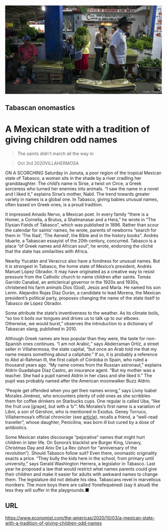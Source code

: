 ![](./images/20201003_AMP501.jpg)

## Tabascan onomastics

# A Mexican state with a tradition of giving children odd names

> The saints didn’t march all the way in

> Oct 3rd 2020VILLAHERMOSA

ON A SCORCHING Saturday in Jonuta, a poor region of the tropical Mexican state of Tabasco, a woman sits in the shade by a river cradling her granddaughter. The child’s name is Sirse, a twist on Circe, a Greek sorceress who turned her enemies into animals. “I saw the name in a novel and I liked it,” explains Sirse’s mother, Nabil. The trend towards greater variety in names is a global one. In Tabasco, giving babies unusual names, often based on Greek ones, is a proud tradition.

It impressed Amado Nervo, a Mexican poet. In every family “there is a Homer, a Cornelia, a Brutus, a Shalmanasar and a Hera,” he wrote in “The Elysian Fields of Tabasco”, which was published in 1896. Rather than scour the calendar for saints’ names, he wrote, parents of newborns “search for them in ‘The Iliad’, ‘The Aeneid’, the Bible and in the history books”. Andrés Iduarte, a Tabascan essayist of the 20th century, concurred. Tabasco is a place “of Greek names and African soul”, he wrote, endorsing the cliché that the state has similarities with Africa.

Nearby Yucatán and Veracruz also have a fondness for unusual names. But it is strongest in Tabasco, the home state of Mexico’s president, Andrés Manuel López Obrador. It may have originated as a creative way to resist pressure from the Catholic church to name children after saints. Tomás Garrido Canabal, an anticlerical governor in the 1920s and 1930s, christened his farm animals Dios (God), Jesús and María. He named his son Lenin. Alejandro Rojas Díaz Durán, a candidate to lead Morena, the Mexican president’s political party, proposes changing the name of the state itself to Tabasco de López Obrador.

Some attribute the state’s inventiveness to the weather. As its climate boils, “so too it boils our tongues and drives us to talk up to our elbows. Otherwise, we would burst,” observes the introduction to a dictionary of Tabascan slang, published in 2010.

Although Greek names are less popular than they were, the taste for non-Spanish ones continues. “I am not Arabic,” says Abderraman Ortíz, a street seller in Villahermosa, the state capital, “but once an Arab told me that my name means something about a caliphate.” If so, it is probably a reference to Abd al-Rahman III, the first caliph of Córdoba in Spain, who ruled a thousand years ago. “My name comes from the Russian astronaut,” explains Aldrin Guadalupe Díaz Castro, an insurance agent. “But my mother was a teacher. She had a pupil named Aldrin in her class and she liked it.” The pupil was probably named after the American moonwalker Buzz Aldrin.

“People get offended when you get their names wrong,” says Livny Isabel Morales Jiménez, who encounters plenty of odd ones as she scribbles them for coffee drinkers on Starbucks cups. One regular is called Uba, “like the fruit uva [grape], but with a ‘b’”. Ms Morales’s first name is a variation of Libni, a son of Gershon, who is mentioned in Exodus. Geney Torruco, Villahermosa’s official chronicler (see [article](https://www.economist.com//node/21792324)), recalls a friend, a “well-read traveller”, whose daughter, Penicilina, was born ill but cured by a dose of antibiotics.

Some Mexican states discourage “pejorative” names that might hurt children in later life. On Sonora’s blacklist are Burger King, Usnavy, Christmas Day and Aniv De La Rev (short for “anniversary of the revolution”). Should Tabasco follow suit? Even there, onomastic originality exacts a price. “They bully the kids here in the school, from primary until university,” says Gerald Washington Herrera, a legislator in Tabasco. Last year he proposed a law that would restrict what names parents could give their children and make it easier for adults with awkward names to change them. The legislature did not debate his idea. Tabascans revel in marvellous monikers. The more boys there are called Yonefequénedi (say it aloud) the less they will suffer in the playgrounds.■

## URL

https://www.economist.com/the-americas/2020/10/03/a-mexican-state-with-a-tradition-of-giving-children-odd-names
